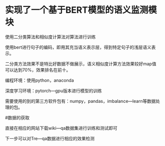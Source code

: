 # 实现了一个基于BERT模型的语义监测模块
使用二分类算法和相似度计算法对算法进行训练

使用bert进行句子的编码，即用其充当语义表示层，得到特定句子的浅层语义表示。

二分类方法效果不是特比好数据不做展示，语义相似度计算方法效果较好map值可以达到70%，效果排名在前十。

编程环境：使用python，anaconda

深度学习环境：pytorch—gpu版本进行模型的训练

需要使用的到的第三方软件包有：numpy，pandas，imbalance—learn等数据处理的包。

#数据的获取

直接在相应的网站下载wiki—qa数据集进行训练和测试即可

下一步可以对Tre—qa数据进行相应的效果检测

